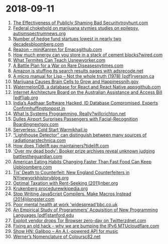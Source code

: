 # 2018-09-11
1. [The Effectiveness of Publicly Shaming Bad Securitytroyhunt.com](https://www.troyhunt.com/the-effectiveness-of-publicly-shaming-bad-security/)
2. [Federal chokehold on marijuana stymies studies on epilepsy, autismspectrumnews.org](https://www.spectrumnews.org/opinion/viewpoint/federal-chokehold-marijuana-stymies-studies-epilepsy-autism/)
3. [Number of hedge fund startups lowest in nearly two decadesbloomberg.com](https://www.bloomberg.com/graphics/2018-shrinking-hedge-fund)
4. [Reazon – miniKanren for Emacsgithub.com](https://github.com/nickdrozd/reazon)
5. [How much energy can you store in a stack of cement blocks?wired.com](https://www.wired.com/story/battery-built-from-concrete/)
6. [What Termites Can Teach Usnewyorker.com](https://www.newyorker.com/magazine/2018/09/17/what-termites-can-teach-us)
7. [A Battle Plan for a War on Rare Diseasesnytimes.com](https://www.nytimes.com/2018/09/10/health/matthew-might-rare-diseases.html)
8. [Amazon is stuffing its search results pages with adsrecode.net](https://www.recode.net/2018/9/10/17797720/amazon-is-stuffing-its-search-results-pages-with-ads)
9. [A micro manual for Lisp – Not the whole truth (1978) [pdf]ryerson.ca](http://www.ee.ryerson.ca/~elf/pub/misc/micromanualLISP.pdf)
10. [Marijuana Causes Brain Cells to Grow and Happinessnih.gov](https://www.ncbi.nlm.nih.gov/pmc/articles/PMC1253627/)
11. [WatermelonDB, a database for React and React Native appsgithub.com](https://github.com/Nozbe/WatermelonDB)
12. [Internet Architecture Board on the Australian Assistance and Access Bill [pdf]iab.org](https://www.iab.org/wp-content/IAB-uploads/2018/09/IAB-Comments-on-Australian-Assistance-and-Access-Bill-2018.pdf)
13. [India’s Aadhaar Software Hacked, ID Database Compromised, Experts Confirmhuffingtonpost.in](https://www.huffingtonpost.in/2018/09/11/uidai-s-aadhaar-software-hacked-id-database-compromised-experts-confirm_a_23522472/)
14. [What Is Systems Programming, Really?willcrichton.net](http://willcrichton.net/notes/systems-programming/)
15. [Dulles Airport Surprises Passengers with Facial-Recognition Boardingnextgov.com](https://www.nextgov.com/emerging-tech/2018/09/dulles-airport-surprises-passengers-facial-recognition-boarding/151095/)
16. [Serverless: Cold Start Warmikhail.io](https://mikhail.io/2018/08/serverless-cold-start-war/)
17. [“Lighthouse Detector” can distinguish between many sources of radiationarstechnica.com](https://arstechnica.com/science/2018/09/lighthouse-detector-can-distinguish-between-many-sources-of-radiation/)
18. [How does Tidelift pay maintainers?tidelift.com](https://tidelift.com/about/lifter)
19. ['Over my dead body': Booker prize archives reveal unknown judging battlestheguardian.com](https://www.theguardian.com/books/2018/sep/06/over-my-dead-body-booker-prize-archives-reveal-unknown-judging-battles)
20. [American Eating Habits Changing Faster Than Fast Food Can Keep Upbloomberg.com](https://www.bloomberg.com/news/articles/2018-09-11/fast-food-s-got-a-netflix-problem-as-americans-prefer-to-dine-in)
21. [Tis’ Death to Counterfeit: New England Counterfeiters in NYnewyorkhistoryblog.org](https://newyorkhistoryblog.org/2018/04/30/18th-century-warning-tis-death-to-counterfeit/)
22. [Optimal Taxation with Rent-Seeking (2011)nber.org](http://www.nber.org/papers/w17035)
23. [Krukenberg procedurewikipedia.org](https://en.wikipedia.org/wiki/Krukenberg_procedure)
24. [Stop Writing JavaScript Compilers. Make Macros Instead (2014)jlongster.com](https://jlongster.com/Stop-Writing-JavaScript-Compilers--Make-Macros-Instead)
25. [Poor mental health at work 'widespread'bbc.co.uk](https://www.bbc.co.uk/news/health-45470517)
26. [An Empirical Study of Programmers’ Acquisition of New Programming Languages [pdf]stanford.edu](http://cs242.stanford.edu/assets/projects/2017/parastoo-gdietz44.pdf)
27. [Exploit vendor drops Tor Browser zero-day on Twitterzdnet.com](https://www.zdnet.com/article/exploit-vendor-drops-tor-browser-zero-day-on-twitter/)
28. [Fixing an old hack – why we are bumping the IPv6 MTUcloudflare.com](https://blog.cloudflare.com/increasing-ipv6-mtu/)
29. [Show HN: Galiboo – An A.I.-powered API for music](https://news.ycombinator.com/item?id=17951224)
30. [Werner’s Nomenclature of Coloursc82.net](https://www.c82.net/werner/)